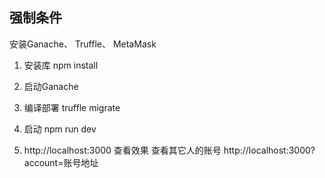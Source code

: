 ## 强制条件

安装Ganache、 Truffle、 MetaMask

1. 安装库
npm install 

2. 启动Ganache 

3. 编译部署 
truffle migrate

4. 启动
npm run dev 

5. http://localhost:3000 查看效果
   查看其它人的账号 http://localhost:3000?account=账号地址
